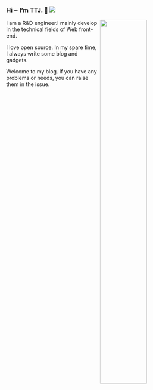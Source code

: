 ### Hi ~ I’m TTJ. 👋 <img src="https://hits.b3log.org/tomatoKnightJ/hits.svg">

<img width="50%" align="right" src="https://github-readme-stats.vercel.app/api/?username=tinet-jutt
&show_icons=true&title_color=fff&icon_color=79ff97&text_color=9f9f9f&bg_color=151515" />

I am a R&D engineer.I mainly develop in the technical fields of Web front-end.

I love open source. In my spare time, I always write some blog and gadgets.

Welcome to my blog. If you have any problems or needs, you can raise them in the issue.


<!--
**tomatoKnightJ/tomatoKnightJ** is a ✨ _special_ ✨ repository because its `README.md` (this file) appears on your GitHub profile.

Here are some ideas to get you started:

- 🔭 I’m currently working on ...
- 🌱 I’m currently learning ...
- 👯 I’m looking to collaborate on ...
- 🤔 I’m looking for help with ...
- 💬 Ask me about ...
- 📫 How to reach me: ...
- 😄 Pronouns: ...
- ⚡ Fun fact: ...
-->

